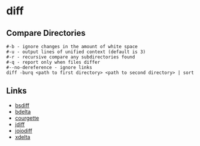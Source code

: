 # diff

## Compare Directories

```
#-b - ignore changes in the amount of white space
#-u - output lines of unified context (default is 3)
#-r - recursive compare any subdirectories found
#-q - report only when files differ
#--no-dereference - ignore links
diff -burq <path to first directory> <path to second directory> | sort
```

## Links

* [bsdiff](http://www.daemonology.net/bsdiff/)
* [bdelta](https://github.com/jjwhitney/BDelta)
* [courgette](https://www.chromium.org/developers/design-documents/software-updates-courgette)
* [jdiff](http://javadiff.sourceforge.net/)
* [jojodiff](http://jojodiff.sourceforge.net/)
* [xdelta](http://xdelta.org/)
